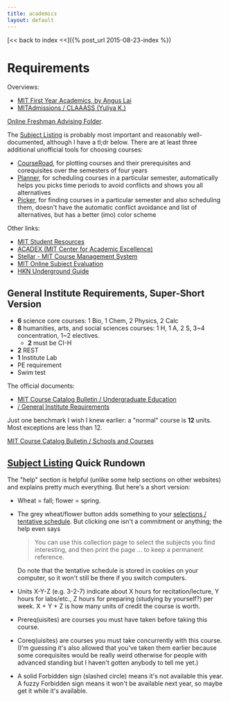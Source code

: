```yaml
---
title: academics
layout: default
---
```


[<< back to index <<]({% post_url 2015-08-23-index %})

# Requirements

Overviews:

- [MIT First Year Academics, by Angus Lai](https://wllai.scripts.mit.edu:444/mit/frosh.php)
- [MITAdmissions / CLAAASS (Yuliya K.)](http://mitadmissions.org/blogs/entry/claaass)

[Online Freshman Advising Folder](https://edu-apps.mit.edu/testscores/FFControl).

The [Subject Listing](http://student.mit.edu/catalog/index.cgi) is probably most important and reasonably well-documented, although I have a tl;dr below. There are at least three additional unofficial tools for choosing courses:

- [CourseRoad](https://courseroad.mit.edu/), for plotting courses and their prerequisites and corequisites over the semesters of four years
- [Planner](http://planner.mit.edu/), for scheduling courses in a particular semester, automatically helps you picks time periods to avoid conflicts and shows you all alternatives
- [Picker](https://picker.mit.edu/), for finding courses in a particular semester and also scheduling them, doesn't have the automatic conflict avoidance and list of alternatives, but has a better (imo) color scheme

Other links:

- [MIT Student Resources](http://resources.mit.edu/)
- [ACADEX (MIT Center for Academic Excellence)](http://web.mit.edu/uaap/learning/index.html)
- [Stellar - MIT Course Management System](https://stellar.mit.edu/)
- [MIT Online Subject Evaluation](http://web.mit.edu/subjectevaluation/results.html)
- [HKN Underground Guide](https://hkn.mit.edu/new_ug/user/welcome)

## General Institute Requirements, Super-Short Version

- **6** science core courses: 1 Bio, 1 Chem, 2 Physics, 2 Calc
- **8** humanities, arts, and social sciences courses: 1 H, 1 A, 2 S, 3~4 concentration, 1~2 electives.
  - **2** must be CI-H
- **2** REST
- **1** Institute Lab
- PE requirement
- Swim test

The official documents:

- [MIT Course Catalog Bulletin / Undergraduate Education](http://web.mit.edu/catalog/overv.chap3.html)
- [/ General Institute Requirements](http://web.mit.edu/catalog/overv.chap3-gir.html)

Just one benchmark I wish I knew earlier: a "normal" course is **12** units. Most exceptions are less than 12.

[MIT Course Catalog Bulletin / Schools and Courses](http://web.mit.edu/catalog/degre.intro.html)

## [Subject Listing](http://student.mit.edu/catalog/index.cgi) Quick Rundown

The "help" section is helpful (unlike some help sections on other websites) and explains pretty much everything. But here's a short version:

- Wheat = fall; flower = spring.
- The grey wheat/flower button adds something to your [selections / tentative schedule](http://student.mit.edu/catalog/viewcookie.cgi). But clicking one isn't a commitment or anything; the help even says

  > You can use this collection page to select the subjects you find interesting, and then print the page ... to keep a permanent reference.

  Do note that the tentative schedule is stored in cookies on your computer, so it won't still be there if you switch computers.
- Units X-Y-Z (e.g. 3-2-7) indicate about X hours for recitation/lecture, Y hours for labs/etc., Z hours for preparing (studying by yourself?) per week. X + Y + Z is how many units of credit the course is worth.
- Prereq(uisites) are courses you must have taken before taking this course.
- Coreq(uisites) are courses you must take concurrently with this course. (I'm guessing it's also allowed that you've taken them earlier because some corequisites would be really weird otherwise for people with advanced standing but I haven't gotten anybody to tell me yet.)
- A solid Forbidden sign (slashed circle) means it's not available this year. A fuzzy Forbidden sign means it won't be available next year, so maybe get it while it's available.
